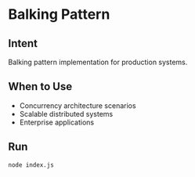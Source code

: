 # Balking Pattern

## Intent
Balking pattern implementation for production systems.

## When to Use
- Concurrency architecture scenarios
- Scalable distributed systems
- Enterprise applications

## Run
```bash
node index.js
```

